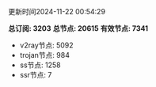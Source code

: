 更新时间2024-11-22 00:54:29

**总订阅: 3203**
**总节点: 20615**
**有效节点: 7341**
- v2ray节点: 5092
- trojan节点: 984
- ss节点: 1258
- ssr节点: 7

